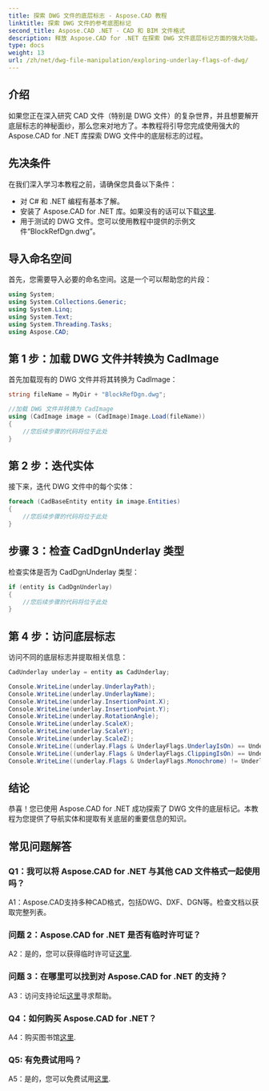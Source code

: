 ```yaml
---
title: 探索 DWG 文件的底层标志 - Aspose.CAD 教程
linktitle: 探索 DWG 文件的参考底图标记
second_title: Aspose.CAD .NET - CAD 和 BIM 文件格式
description: 释放 Aspose.CAD for .NET 在探索 DWG 文件底层标记方面的强大功能。请遵循我们的分步指南。
type: docs
weight: 13
url: /zh/net/dwg-file-manipulation/exploring-underlay-flags-of-dwg/
---
```

## 介绍

如果您正在深入研究 CAD 文件（特别是 DWG 文件）的复杂世界，并且想要解开底层标志的神秘面纱，那么您来对地方了。本教程将引导您完成使用强大的 Aspose.CAD for .NET 库探索 DWG 文件中的底层标志的过程。

## 先决条件

在我们深入学习本教程之前，请确保您具备以下条件：

- 对 C# 和 .NET 编程有基本了解。
- 安装了 Aspose.CAD for .NET 库。如果没有的话可以下载[这里](https://releases.aspose.com/cad/net/).
- 用于测试的 DWG 文件。您可以使用教程中提供的示例文件“BlockRefDgn.dwg”。

## 导入命名空间

首先，您需要导入必要的命名空间。这是一个可以帮助您的片段：

```csharp
using System;
using System.Collections.Generic;
using System.Linq;
using System.Text;
using System.Threading.Tasks;
using Aspose.CAD;

```

## 第 1 步：加载 DWG 文件并转换为 CadImage

首先加载现有的 DWG 文件并将其转换为 CadImage：

```csharp
string fileName = MyDir + "BlockRefDgn.dwg";

//加载 DWG 文件并转换为 CadImage
using (CadImage image = (CadImage)Image.Load(fileName))
{
    //您后续步骤的代码将位于此处
}
```

## 第 2 步：迭代实体

接下来，迭代 DWG 文件中的每个实体：

```csharp
foreach (CadBaseEntity entity in image.Entities)
{
    //您后续步骤的代码将位于此处
}
```

## 步骤 3：检查 CadDgnUnderlay 类型

检查实体是否为 CadDgnUnderlay 类型：

```csharp
if (entity is CadDgnUnderlay)
{
    //您后续步骤的代码将位于此处
}
```

## 第 4 步：访问底层标志

访问不同的底层标志并提取相关信息：

```csharp
CadUnderlay underlay = entity as CadUnderlay;

Console.WriteLine(underlay.UnderlayPath);
Console.WriteLine(underlay.UnderlayName);
Console.WriteLine(underlay.InsertionPoint.X);
Console.WriteLine(underlay.InsertionPoint.Y);
Console.WriteLine(underlay.RotationAngle);
Console.WriteLine(underlay.ScaleX);
Console.WriteLine(underlay.ScaleY);
Console.WriteLine(underlay.ScaleZ);
Console.WriteLine((underlay.Flags & UnderlayFlags.UnderlayIsOn) == UnderlayFlags.UnderlayIsOn);
Console.WriteLine((underlay.Flags & UnderlayFlags.ClippingIsOn) == UnderlayFlags.ClippingIsOn);
Console.WriteLine((underlay.Flags & UnderlayFlags.Monochrome) != UnderlayFlags.Monochrome);
```

## 结论

恭喜！您已使用 Aspose.CAD for .NET 成功探索了 DWG 文件的底层标记。本教程为您提供了导航实体和提取有关底层的重要信息的知识。

## 常见问题解答

### Q1：我可以将 Aspose.CAD for .NET 与其他 CAD 文件格式一起使用吗？

A1：Aspose.CAD支持多种CAD格式，包括DWG、DXF、DGN等。检查文档以获取完整列表。

### 问题 2：Aspose.CAD for .NET 是否有临时许可证？

 A2：是的，您可以获得临时许可证[这里](https://purchase.aspose.com/temporary-license/).

### 问题 3：在哪里可以找到对 Aspose.CAD for .NET 的支持？

 A3：访问支持论坛[这里](https://forum.aspose.com/c/cad/19)寻求帮助。

### Q4：如何购买 Aspose.CAD for .NET？

 A4：购买图书馆[这里](https://purchase.aspose.com/buy).

### Q5: 有免费试用吗？

 A5：是的，您可以免费试用[这里](https://releases.aspose.com/).
